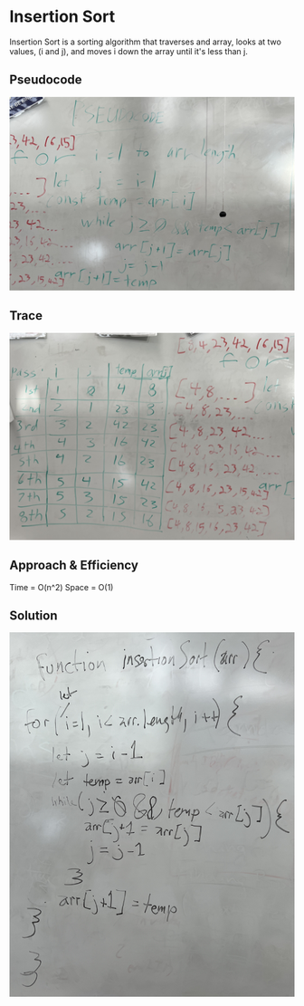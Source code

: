 # Insertion Sort

Insertion Sort is a sorting algorithm that traverses and array, looks at two values, (i and j), and moves i down the array until it's less than j.

## Pseudocode

![Pseudocode](./images/pseudocode.jpg "Pseudocode")

## Trace

![Passes 1 - 8](./images/trace.jpg "Passes 1 - 8")

## Approach & Efficiency

Time = O(n^2)
Space = O(1)

## Solution

![Function](./images/function.jpg "Function")
